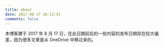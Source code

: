 ```yaml
---
title: about
date: 2017-08-17 16:13:41
comments: false
---
```


本博客建于 2017 年 8 月 17 日，在此日期前后的一些内容的发布日期存在较大偏差，因为很多文章是从 OneDrive 中移过来的。